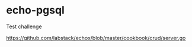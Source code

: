 # echo-pgsql
Test challenge 

https://github.com/labstack/echox/blob/master/cookbook/crud/server.go
